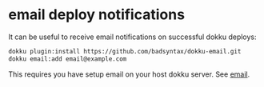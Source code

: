 # email deploy notifications

It can be useful to receive email notifications on successful dokku deploys:

```bash
dokku plugin:install https://github.com/badsyntax/dokku-email.git
dokku email:add email@example.com
```

This requires you have setup email on your host dokku server. See [email](email.md).
